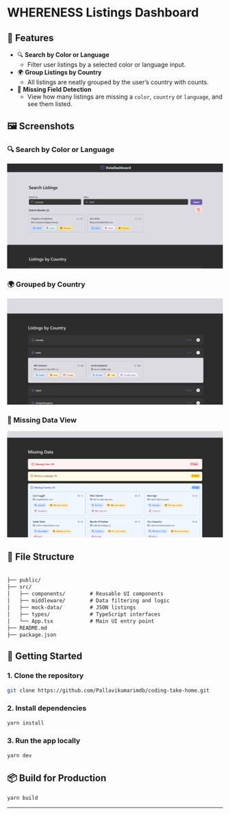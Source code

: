 
# WHERENESS Listings Dashboard


## 🧩 Features

- 🔍 **Search by Color or Language**
  - Filter user listings by a selected color or language input.
- 🌍 **Group Listings by Country**
  - All listings are neatly grouped by the user’s country with counts.
- 🚫 **Missing Field Detection**
  - View how many listings are missing a `color`, `country` or `language`, and see them listed.



## 🖼️ Screenshots

### 🔍 Search by Color or Language

![Search feature](./public/img2.png)

### 🌍 Grouped by Country

![Grouped by country](./public/img1.png)

### 🚫 Missing Data View

![Missing values](./public/img3.png)


## 📁 File Structure

```

├── public/
├── src/
│   ├── components/        # Reusable UI components
│   ├── middleware/        # Data filtering and logic
│   ├── mock-data/         # JSON listings
│   ├── types/             # TypeScript interfaces
│   └── App.tsx            # Main UI entry point
├── README.md
├── package.json

````


## 🚀 Getting Started

### 1. Clone the repository

```bash
git clone https://github.com/Pallavikumarimdb/coding-take-home.git
````

### 2. Install dependencies

```bash
yarn install
```

### 3. Run the app locally

```bash
yarn dev
```

## 📦 Build for Production

```bash
yarn build
```

---
